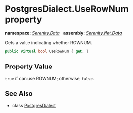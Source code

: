 # PostgresDialect.UseRowNum property
**namespace:** *[Serenity.Data](../../README.md#serenity.data-namespace)*   **assembly**: *[Serenity.Net.Data](../../README.md)*

Gets a value indicating whether ROWNUM.

```csharp
public virtual bool UseRowNum { get; }
```

## Property Value

`true` if can use ROWNUM; otherwise, `false`.

## See Also

* class [PostgresDialect](../PostgresDialect.md)